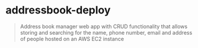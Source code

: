 # addressbook-deploy
> Address book manager web app with CRUD functionality that allows storing and searching for the name, phone number, email and address of people hosted on an AWS EC2 instance
